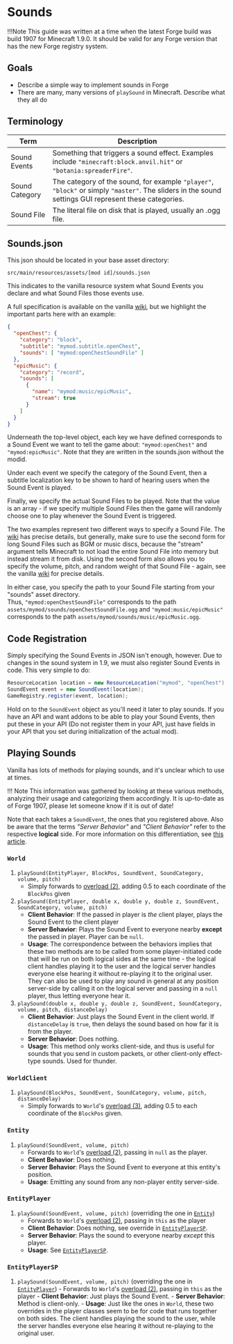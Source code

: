 Sounds
======

!!!Note
    This guide was written at a time when the latest Forge build was build 1907 for Minecraft 1.9.0. It should be valid for any Forge version that has the new Forge registry system.

Goals
-----

  * Describe a simple way to implement sounds in Forge
  * There are many, many versions of `playSound` in Minecraft. Describe what they all do

Terminology
-----------

| Term | Description |
|-|-|
| Sound Events | Something that triggers a sound effect. Examples include `"minecraft:block.anvil.hit"` or `"botania:spreaderFire"`. |
| Sound Category | The category of the sound, for example `"player"`, `"block"` or simply `"master"`. The sliders in the sound settings GUI represent these categories. |
| Sound File | The literal file on disk that is played, usually an .ogg file. |

Sounds.json
-----------

This json should be located in your base asset directory:
```
src/main/resources/assets/[mod id]/sounds.json
```
This indicates to the vanilla resource system what Sound Events you declare and what Sound Files those events use.

A full specification is available on the vanilla [wiki], but we highlight the important parts here with an example:

```Json
{
  "openChest": {
    "category": "block",
    "subtitle": "mymod.subtitle.openChest",
    "sounds": [ "mymod:openChestSoundFile" ]
  },
  "epicMusic": {
    "category": "record",
    "sounds": [
      {
        "name": "mymod:music/epicMusic",
        "stream": true
      }
    ]
  }
}
```

Underneath the top-level object, each key we have defined corresponds to a Sound Event we want to tell the game about: `"mymod:openChest"` and `"mymod:epicMusic"`. Note that they are written in the sounds.json without the modid.

Under each event we specify the category of the Sound Event, then a subtitle localization key to be shown to hard of hearing users when the Sound Event is played. 

Finally, we specify the actual Sound Files to be played. Note that the value is an array - if we specify multiple Sound Files then the game will randomly choose one to play whenever the Sound Event is triggered.

The two examples represent two different ways to specify a Sound File. The [wiki] has precise details, but generally, make sure to use the second form for long Sound Files such as BGM or music discs, because the "stream" argument tells Minecraft to not load the entire Sound File into memory but instead stream it from disk. Using the second form also allows you to specify the volume, pitch, and random weight of that Sound File - again, see the vanilla [wiki] for precise details.

In either case, you specify the path to your Sound File starting from your "sounds" asset directory.  
Thus, `"mymod:openChestSoundFile"` corresponds to the path `assets/mymod/sounds/openChestSoundFile.ogg`
and `"mymod:music/epicMusic"` corresponds to the path `assets/mymod/sounds/music/epicMusic.ogg`.

Code Registration
-----------------

Simply specifying the Sound Events in JSON isn't enough, however. Due to changes in the sound system in 1.9, we must also register Sound Events in code. This very simple to do: 

```Java
ResourceLocation location = new ResourceLocation("mymod", "openChest");
SoundEvent event = new SoundEvent(location);
GameRegistry.register(event, location);
```

Hold on to the `SoundEvent` object as you'll need it later to play sounds. If you have an API and want addons to be able to play your Sound Events, then put these in your API (Do not register them in your API, just have fields in your API that you set during initialization of the actual mod).

Playing Sounds
--------------

Vanilla has lots of methods for playing sounds, and it's unclear which to use at times.

!!! Note
    This information was gathered by looking at these various methods, analyzing their usage and categorizing them accordingly. It is up-to-date as of Forge 1907, please let someone know if it is out of date!

Note that each takes a `SoundEvent`, the ones that you registered above. Also be aware that the terms *"Server Behavior"* and *"Client Behavior"* refer to the respective **logical** side. For more information on this differentiation, see [this article](../concepts/sides.md).

### `World`

  1. <a name="world-playsound-pbecvp"></a>`playSound(EntityPlayer, BlockPos, SoundEvent, SoundCategory, volume, pitch)`
      - Simply forwards to [overload (2)](#world-playsound-pxyzecvp), adding 0.5 to each coordinate of the `BlockPos` given
  2. <a name="world-playsound-pxyzecvp"></a>`playSound(EntityPlayer, double x, double y, double z, SoundEvent, SoundCategory, volume, pitch)`
      - **Client Behavior**: If the passed in player is *the* client player, plays the  Sound Event to the client player
      - **Server Behavior**: Plays the Sound Event to everyone nearby **except** the passed in player. Player can be `null`.
      - **Usage**: The correspondence between the behaviors implies that these two methods are to be called from some player-initiated code that will be run on both logical sides at the same time - the logical client handles playing it to the user and the logical server handles everyone else hearing it without re-playing it to the original user.<br>
                   They can also be used to play any sound in general at any position server-side by calling it on the logical server and passing in a `null` player, thus letting everyone hear it.
  3. <a name="world-playsound-xyzecvpd"></a>`playSound(double x, double y, double z, SoundEvent, SoundCategory, volume, pitch, distanceDelay)`
      - **Client Behavior**: Just plays the Sound Event in the client world. If `distanceDelay` is `true`, then delays the sound based on how far it is from the player.
      - **Server Behavior**: Does nothing.
      - **Usage**: This method only works client-side, and thus is useful for sounds that you send in custom packets, or other client-only effect-type sounds. Used for thunder.

### `WorldClient`

  1. <a name="worldclient-playsound-becvpd"></a>`playSound(BlockPos, SoundEvent, SoundCategory, volume, pitch, distanceDelay)`
      - Simply forwards to `World`'s [overload (3)](#world-playsound-xyzecvpd), adding 0.5 to each coordinate of the `BlockPos` given.

### `Entity`

  1. <a name="entity-playsound-evp"></a>`playSound(SoundEvent, volume, pitch)`
      - Forwards to `World`'s [overload (2)](#world-playsound-pxyzecvp), passing in `null` as the player.
      - **Client Behavior**: Does nothing.
      - **Server Behavior**: Plays the Sound Event to everyone at this entity's position.
      - **Usage**: Emitting any sound from any non-player entity server-side.

### `EntityPlayer`

  1. <a name="entityplayer-playsound-evp"></a>`playSound(SoundEvent, volume, pitch)` (overriding the one in [`Entity`](#entity-playsound-evp))
      - Forwards to `World`'s [overload (2)](#world-playsound-pxyzecvp), passing in `this` as the player
      - **Client Behavior**: Does nothing, see override in [`EntityPlayerSP`](#entityplayersp-playsound-evp).
      - **Server Behavior**: Plays the sound to everyone nearby *except* this player.
      - **Usage**: See [`EntityPlayerSP`]().

### `EntityPlayerSP`

  1. <a name="entityplayersp-playsound-evp"></a>`playSound(SoundEvent, volume, pitch)` (overriding the one in [`EntityPlayer`](#entityplayer-playsound-evp))
    - Forwards to `World`'s [overload (2)](#world-playsound-pxyzecvp), passing in `this` as the player
    - **Client Behavior**: Just plays the Sound Event.
    - **Server Behavior**: Method is client-only.
    - **Usage**: Just like the ones in `World`, these two overrides in the player classes seem to be for code that runs together on both sides. The client handles playing the sound to the user, while the server handles everyone else hearing it without re-playing to the original user.

[wiki]: http://minecraft.gamepedia.com/Sounds.json
